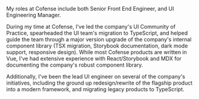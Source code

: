 My roles at Cofense include both Senior Front End Engineer, and 
UI Engineering Manager. 

During my time at Cofense, I've led the company's UI Community
of Practice, spearheaded the UI team's migration to TypeScript,
and helped guide the team through a major version upgrade of
the company's internal component library (TSX migration, Storybook
documentation, dark mode support, responsive design). While 
most Cofense products are written in Vue, I've had extensive experience 
with React/Storybook and MDX for documenting the company's robust 
component library.

Additionally, I've been the lead UI engineer on several of
the company's initiatives, including the ground up
redesign/rewrite of the flagship product into a modern framework, 
and migrating legacy products to TypeScript.
